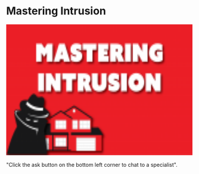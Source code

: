 # Mastering Intrusion

<html>

<body>

<div class="pubble-app" data-app-id="106500" data-app-identifier="106500"></div>
  <script type="text/javascript" src="https://cdn.pubble.io/javascript/loader.js" defer></script>

  <div><p> <img src="Images\download.png" width="500px" height="350px"> </p> </div>

<div><p>"Click the ask button on the bottom left corner to chat to a specialist".</p> </div>

</body>
</html>
